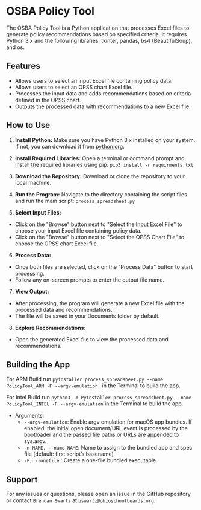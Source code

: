 # OSBA Policy Tool

The OSBA Policy Tool is a Python application that processes Excel files to generate policy recommendations based on specified criteria. It requires Python 3.x and the following libraries: tkinter, pandas, bs4 (BeautifulSoup), and os.

## Features

- Allows users to select an input Excel file containing policy data.
- Allows users to select an OPSS chart Excel file.
- Processes the input data and adds recommendations based on criteria defined in the OPSS chart.
- Outputs the processed data with recommendations to a new Excel file.

## How to Use

1. **Install Python:** Make sure you have Python 3.x installed on your system. If not, you can download it from [python.org](https://www.python.org/downloads/).

2. **Install Required Libraries:** Open a terminal or command prompt and install the required libraries using pip: `pip3 install -r requirments.txt`

3. **Download the Repository:** Download or clone the repository to your local machine.

4. **Run the Program:** Navigate to the directory containing the script files and run the main script: `process_spreadsheet.py`

5. **Select Input Files:**
- Click on the "Browse" button next to "Select the Input Excel File" to choose your input Excel file containing policy data.
- Click on the "Browse" button next to "Select the OPSS Chart File" to choose the OPSS chart Excel file.

6. **Process Data:**
- Once both files are selected, click on the "Process Data" button to start processing.
- Follow any on-screen prompts to enter the output file name.

7. **View Output:**
- After processing, the program will generate a new Excel file with the processed data and recommendations.
- The file will be saved in your Documents folder by default.

8. **Explore Recommendations:**
- Open the generated Excel file to view the processed data and recommendations.

## Building the App
For ARM Build run `pyinstaller process_spreadsheet.py --name PolicyTool_ARM -F --argv-emulation ` in the Terminal to build the app.

For Intel Build run `python3 -m PyInstaller process_spreadsheet.py --name PolicyTool_INTEL -F --argv-emulation` in the Terminal to build the app.

* Arguments:
  * `--argv-emulation`: Enable argv emulation for macOS app bundles. If enabled, the initial open document/URL event is processed by the bootloader and the passed file paths or URLs are appended to sys.argv.
  * `-n NAME, --name NAME`: Name to assign to the bundled app and spec file (default: first script’s basename)
  * `-F, --onefile` : Create a one-file bundled executable.

## Support

For any issues or questions, please open an issue in the GitHub repository or contact `Brendan Swartz` at `bswartz@ohioschoolboards.org`.

